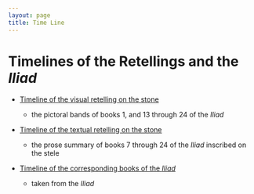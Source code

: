 ```yaml
---
layout: page
title: Time Line
---
```




# Timelines of the Retellings and the *Iliad*

- [Timeline of the visual retelling on the stone](tabImagesTL.md)
  - the pictoral bands of books 1, and 13 through 24 of the *Iliad*

- [Timeline of the textual retelling on the stone](tabTextTL.md)
  - the prose summary of books 7 through 24 of the *Iliad* inscribed on the stele

- [Timeline of the corresponding books of the *Iliad*](iliadTL.md)
  - taken from the *Iliad*
